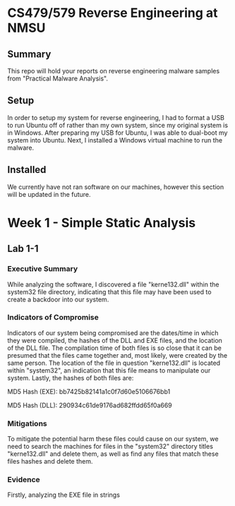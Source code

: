 # CS479/579 Reverse Engineering at NMSU

## Summary

This repo will hold your reports on reverse engineering malware samples from "Practical Malware Analysis".

## Setup

In order to setup my system for reverse engineering, I had to format a USB to run Ubuntu off of rather than my own system, since my original system is in Windows. After preparing my USB for Ubuntu, I was able to dual-boot my system into Ubuntu. Next, I installed a Windows virtual machine to run the malware.

## Installed

We currently have not ran software on our machines, however this section will be updated in the future.

# Week 1 - Simple Static Analysis

## Lab 1-1
### Executive Summary

While analyzing the software, I discovered a file "kerne132.dll" within the system32 file directory, indicating that this file may have been used to create a backdoor into our system.

### Indicators of Compromise

Indicators of our system being compromised are the dates/time in which they were compiled, the hashes of the DLL and EXE files, and the location of the DLL file. The compilation time of both files is so close that it can be presumed that the files came together and, most likely, were created by the same person. The location of the file in question "kerne132.dll" is located within "system32", an indication that this file means to manipulate our system. Lastly, the hashes of both files are:

MD5 Hash (EXE):  bb7425b82141a1c0f7d60e5106676bb1

MD5 Hash (DLL):  290934c61de9176ad682ffdd65f0a669

### Mitigations

To mitigate the potential harm these files could cause on our system, we need to search the machines for files in the "system32" directory titles "kerne132.dll" and delete them, as well as find any files that match these files hashes and delete them.

### Evidence

Firstly, analyzing the EXE file in strings 
